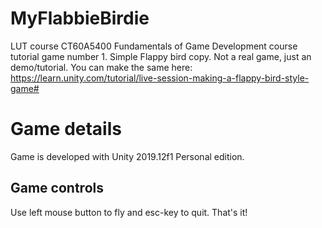 # MyFlabbieBirdie
LUT course CT60A5400 Fundamentals of Game Development course tutorial game number 1. Simple Flappy bird copy. Not a real game, just an demo/tutorial. You can make the same here: https://learn.unity.com/tutorial/live-session-making-a-flappy-bird-style-game#

# Game details
Game is developed with Unity 2019.12f1 Personal edition.

## Game controls
Use left mouse button to fly and esc-key to quit. That's it!
